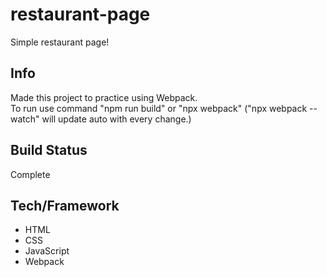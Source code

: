 # restaurant-page
Simple restaurant page! 
## Info
Made this project to practice using Webpack.  
To run use command "npm run build" or "npx webpack" ("npx webpack --watch" will update auto with every change.)
## Build Status
Complete
## Tech/Framework
- HTML
- CSS
- JavaScript
- Webpack